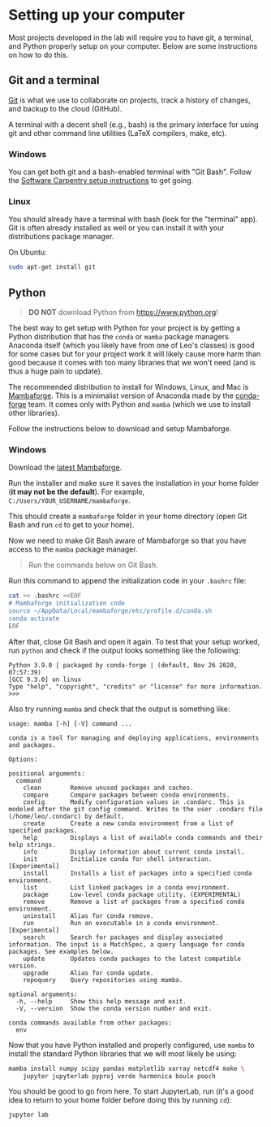 # Setting up your computer

Most projects developed in the lab will require you to have 
git, a terminal, and Python properly setup on your computer.
Below are some instructions on how to do this.

## Git and a terminal

[Git](https://git-scm.com/) is what we use to collaborate on 
projects, track a history of changes, and backup to the cloud
(GitHub). 

A terminal with a decent shell (e.g., bash) is the primary
interface for using git and other command line utilities
(LaTeX compilers, make, etc).

### Windows

You can get both git and a bash-enabled terminal with "Git Bash".
Follow the [Software Carpentry setup instructions](https://carpentries.github.io/workshop-template/#shell)
to get going.

### Linux

You should already have a terminal with bash (look for the "terminal" app).
Git is often already installed as well or you can install it with
your distributions package manager.

On Ubuntu:

```bash
sudo apt-get install git
```

## Python

> **DO NOT** download Python from https://www.python.org!

The best way to get setup with Python for your project is 
by getting a Python distribution that has the `conda` or `mamba`
package managers. Anaconda itself (which you likely have from
one of Leo's classes) is good for some cases but for your 
project work it will likely cause more harm than good because
it comes with too many libraries that we won't need (and is thus 
a huge pain to update).

The recommended distribution to install for Windows, Linux, and Mac 
is [Mambaforge](https://github.com/conda-forge/miniforge#mambaforge).
This is a minimalist version of Anaconda made by the 
[conda-forge](https://conda-forge.org/) team. It comes only with Python
and `mamba` (which we use to install other libraries).

Follow the instructions below to download and setup Mambaforge.

### Windows

Download the [latest Mambaforge](https://github.com/conda-forge/miniforge/releases/latest/download/Mambaforge-Windows-x86_64.exe).

Run the installer and make sure it saves the installation in your home folder (**it may not be the default**).
For example,  `C:/Users/YOUR_USERNAME/mambaforge`. 

This should create a `mambaforge` folder in your home directory
(open Git Bash and run `cd` to get to your home).

Now we need to make Git Bash aware of Mambaforge so that
you have access to the `mamba` package manager.

> Run the commands below on Git Bash.

Run this command to append the initialization code in your
`.bashrc` file:

```bash
cat >> .bashrc <<EOF 
# Mambaforge initialization code
source ~/AppData/Local/mambaforge/etc/profile.d/conda.sh
conda activate
EOF
```

After that, close Git Bash and open it again. 
To test that your setup worked, run `python` and 
check if the output looks something like the following:

```
Python 3.9.0 | packaged by conda-forge | (default, Nov 26 2020, 07:57:39) 
[GCC 9.3.0] on linux
Type "help", "copyright", "credits" or "license" for more information.
>>> 
```

Also try running `mamba` and check that the output is something like:

```
usage: mamba [-h] [-V] command ...

conda is a tool for managing and deploying applications, environments and packages.

Options:

positional arguments:
  command
    clean        Remove unused packages and caches.
    compare      Compare packages between conda environments.
    config       Modify configuration values in .condarc. This is modeled after the git config command. Writes to the user .condarc file (/home/leo/.condarc) by default.
    create       Create a new conda environment from a list of specified packages.
    help         Displays a list of available conda commands and their help strings.
    info         Display information about current conda install.
    init         Initialize conda for shell interaction. [Experimental]
    install      Installs a list of packages into a specified conda environment.
    list         List linked packages in a conda environment.
    package      Low-level conda package utility. (EXPERIMENTAL)
    remove       Remove a list of packages from a specified conda environment.
    uninstall    Alias for conda remove.
    run          Run an executable in a conda environment. [Experimental]
    search       Search for packages and display associated information. The input is a MatchSpec, a query language for conda packages. See examples below.
    update       Updates conda packages to the latest compatible version.
    upgrade      Alias for conda update.
    repoquery    Query repositories using mamba.

optional arguments:
  -h, --help     Show this help message and exit.
  -V, --version  Show the conda version number and exit.

conda commands available from other packages:
  env
```

Now that you have Python installed and properly configured,
use `mamba` to install the standard Python libraries that
we will most likely be using:

```bash
mamba install numpy scipy pandas matplotlib xarray netcdf4 make \
    jupyter jupyterlab pyproj verde harmonica boule pooch
```

You should be good to go from here. To start JupyterLab, run
(it's a good idea to return to your home folder before doing
this by running `cd`):

```
jupyter lab
```
